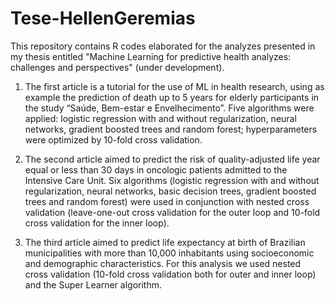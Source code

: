 # Tese-HellenGeremias

This repository contains R codes elaborated for the analyzes presented in my thesis entitled
"Machine Learning for predictive health analyzes: challenges and perspectives" (under development).

1) The first article is a tutorial for the use of ML in health research, using as example the prediction of death up to 5 years
for elderly participants in the study “Saúde, Bem-estar e Envelhecimento”.
Five algorithms were applied: logistic regression with and without regularization, neural networks, 
gradient boosted trees and random forest; hyperparameters were optimized by 10-fold cross validation.

2) The second article aimed to predict the risk of quality-adjusted life year equal or less than 30 days in oncologic patients 
admitted to the Intensive Care Unit. Six algorithms (logistic regression with and without regularization, neural networks, 
basic decision trees, gradient boosted trees and random forest)
were used in conjunction with nested cross validation (leave-one-out cross validation for the outer loop 
and 10-fold cross validation for the inner loop).

3) The third article aimed to predict life expectancy at birth of Brazilian municipalities with more than 10,000 inhabitants 
using socioeconomic and demographic characteristics. For this analysis we used nested cross validation 
(10-fold cross validation both for outer and inner loop) and the Super Learner algorithm.
